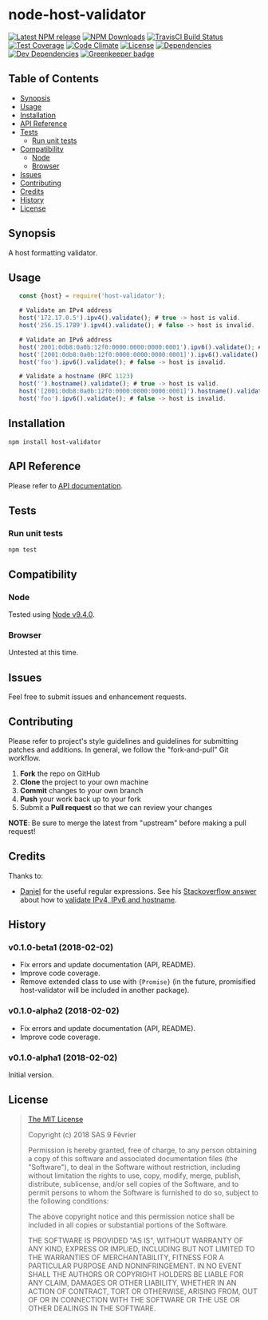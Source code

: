 [npm-badge]: https://img.shields.io/npm/v/host-validator.svg
[npm-badge-url]: https://www.npmjs.com/package/host-validator
[npm-downloads-badge]: https://img.shields.io/npm/dt/host-validator.svg
[npm-downloads-url]: https://npmjs.org/package/host-validator
[travis-badge]: https://img.shields.io/travis/9fv/node-host-validator/master.svg?label=TravisCI
[travis-badge-url]: https://travis-ci.org/9fv/node-host-validator
[circle-badge]: https://circleci.com/gh/9fv/node-host-validator/tree/master.svg?style=svg&circle-token=
[circle-badge-url]: https://circleci.com/gh/9fv/node-host-validator/tree/master
[coveralls-badge]: https://coveralls.io/repos/github/9fv/node-host-validator/badge.svg?branch=master
[coveralls-badge-url]: https://coveralls.io/github/9fv/node-host-validator?branch=master
[codeclimate-badge]: https://img.shields.io/codeclimate/github/9fv/node-host-validator.svg
[codeclimate-badge-url]: https://codeclimate.com/github/9fv/node-host-validator
[ember-observer-badge]: http://emberobserver.com/badges/node-host-validator.svg
[ember-observer-badge-url]: http://emberobserver.com/addons/node-host-validator
[license-badge]: https://img.shields.io/npm/l/host-validator.svg
[license-badge-url]: LICENSE.md
[dependencies-badge]: https://img.shields.io/david/9fv/node-host-validator.svg
[dependencies-badge-url]: https://david-dm.org/9fv/node-host-validator
[devDependencies-badge]: https://img.shields.io/david/dev/9fv/node-host-validator.svg
[devDependencies-badge-url]: https://david-dm.org/9fv/node-host-validator#info=devDependencies
[greenkeeper-badge]: https://badges.greenkeeper.io/9fv/node-host-validator.svg
[greenkeeper-badge-url]: https://greenkeeper.io/


node-host-validator
====================

[![Latest NPM release][npm-badge]][npm-badge-url]
[![NPM Downloads][npm-downloads-badge]][npm-downloads-url]
[![TravisCI Build Status][travis-badge]][travis-badge-url]
[![Test Coverage][coveralls-badge]][coveralls-badge-url]
[![Code Climate][codeclimate-badge]][codeclimate-badge-url]
[![License][license-badge]][license-badge-url]
[![Dependencies][dependencies-badge]][dependencies-badge-url] 
[![Dev Dependencies][devDependencies-badge]][devDependencies-badge-url]
[![Greenkeeper badge][greenkeeper-badge]][greenkeeper-badge-url]

## Table of Contents

* [Synopsis](#synopsis)
* [Usage](#usage)
* [Installation](#installation)
* [API Reference](#api-reference)
* [Tests](#tests)
  * [Run unit tests](#tests_run-unit-tests)
* [Compatibility](#compatibility)
  * [Node](#compatibility_node)
  * [Browser](#compatibility_browser)
* [Issues](#issues)
* [Contributing](#contributing)
* [Credits](#credits)
* [History](#history)
* [License](#license)

## <a name="synopsis"> Synopsis

A host formatting validator.

## <a name="usage"> Usage

```javascript
   const {host} = require('host-validator');

   # Validate an IPv4 address
   host('172.17.0.5').ipv4().validate(); # true -> host is valid.
   host('256.15.1789').ipv4().validate(); # false -> host is invalid.

   # Validate an IPv6 address
   host('2001:0db8:0a0b:12f0:0000:0000:0000:0001').ipv6().validate(); # true -> host is valid.
   host('[2001:0db8:0a0b:12f0:0000:0000:0000:0001]').ipv6().validate(); # true -> host is valid.
   host('foo').ipv6().validate(); # false -> host is invalid.

   # Validate a hostname (RFC 1123)
   host('').hostname().validate(); # true -> host is valid.
   host('[2001:0db8:0a0b:12f0:0000:0000:0000:0001]').hostname().validate(); # true -> host is valid.
   host('foo').ipv6().validate(); # false -> host is invalid.

```

## <a name="installation"> Installation

    npm install host-validator

## <a name="api-reference"> API Reference

Please refer to [API documentation](docs/API.md).

## <a name="test"> Tests

### <a name="tests_run-unit-tests"> Run unit tests

    npm test

## <a name="compatibility"> Compatibility

### <a name="compatibility_node"> Node

Tested using [Node v9.4.0](https://nodejs.org/dist/v9.4.0/docs/api/).

### <a name="compatibility_browser"> Browser

Untested at this time.

## <a name="issues"> Issues

Feel free to submit issues and enhancement requests.

## <a name="contributing"> Contributing

Please refer to project's style guidelines and guidelines for submitting patches and additions. In general, we follow the "fork-and-pull" Git workflow.

 1. **Fork** the repo on GitHub
 2. **Clone** the project to your own machine
 3. **Commit** changes to your own branch
 4. **Push** your work back up to your fork
 5. Submit a **Pull request** so that we can review your changes

**NOTE**: Be sure to merge the latest from "upstream" before making a pull request!

## <a name="credits"> Credits

Thanks to:

* [Daniel](https://stackoverflow.com/users/901249/daniel) for the useful regular expressions. See his [Stackoverflow answer](https://stackoverflow.com/a/9221063)
about how to [validate IPv4, IPv6 and hostname](https://stackoverflow.com/questions/9208814/validate-ipv4-ipv6-and-hostname).


## <a name="history"> History

### v0.1.0-beta1 (2018-02-02)

* Fix errors and update documentation (API, README).
* Improve code coverage.
* Remove extended class to use with `{Promise}` (in the future, promisified host-validator will be included in another package).

### v0.1.0-alpha2 (2018-02-02)

* Fix errors and update documentation (API, README).
* Improve code coverage.


### v0.1.0-alpha1 (2018-02-02)

Initial version.

## <a name="license"> License

>
> [The MIT License](https://opensource.org/licenses/MIT)
>
> Copyright (c) 2018 SAS 9 Février
>
> Permission is hereby granted, free of charge, to any person obtaining a copy
> of this software and associated documentation files (the "Software"), to deal
> in the Software without restriction, including without limitation the rights
> to use, copy, modify, merge, publish, distribute, sublicense, and/or sell
> copies of the Software, and to permit persons to whom the Software is
> furnished to do so, subject to the following conditions:
>
> The above copyright notice and this permission notice shall be included in all
> copies or substantial portions of the Software.
>
> THE SOFTWARE IS PROVIDED "AS IS", WITHOUT WARRANTY OF ANY KIND, EXPRESS OR
> IMPLIED, INCLUDING BUT NOT LIMITED TO THE WARRANTIES OF MERCHANTABILITY,
> FITNESS FOR A PARTICULAR PURPOSE AND NONINFRINGEMENT. IN NO EVENT SHALL THE
>AUTHORS OR COPYRIGHT HOLDERS BE LIABLE FOR ANY CLAIM, DAMAGES OR OTHER
> LIABILITY, WHETHER IN AN ACTION OF CONTRACT, TORT OR OTHERWISE, ARISING FROM,
> OUT OF OR IN CONNECTION WITH THE SOFTWARE OR THE USE OR OTHER DEALINGS IN THE
> SOFTWARE.
>
